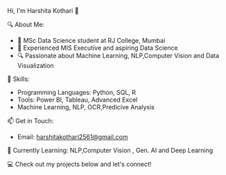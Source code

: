 Hi, I'm Harshita Kothari 👋

🔍 About Me:
- 🌟 MSc Data Science student at RJ College, Mumbai
- 💼 Experienced MIS Executive and aspiring Data Science
- 🔍 Passionate about Machine Learning, NLP,Computer Vision and Data Visualization

🔧 Skills:
- Programming Languages: Python, SQL, R
- Tools: Power BI, Tableau, Advanced Excel
- Machine Learning, NLP, OCR,Predicive Analysis 

📫 Get in Touch:
- Email: harshitakothari2561@gmail.com

🌱 Currently Learning: NLP,Computer Vision , Gen. AI and Deep Learning

💻 Check out my projects below and let's connect!
  
<!---
HarshitaKothari2561/HarshitaKothari2561 is a ✨ special ✨ repository because its `README.md` (this file) appears on your GitHub profile.
You can click the Preview link to take a look at your changes.
--->
